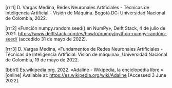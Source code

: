 [rrr1] D. Vargas Medina, Redes Neuronales Artificiales -  Técnicas de Inteligencia Artificial - Visión de Máquina. Bogotá DC: Universidad Nacional de Colombia, 2022.


[rrr2] «Función numpy.random.seed() en NumPy», Delft Stack, 4 de julio de 2021. https://www.delftstack.com/es/howto/numpy/python-numpy-random-seed/ (accedido 31 de mayo de 2022).


[rrr3] D. Vargas Medina, «Fundamentos de Redes Neuronales Artificiales - Técnicas de Inteligencia Artificial: Visión de máquina», Universidad Nacional de Colombia, 19 de mayo de 2022.

[bbb1] Es.wikipedia.org. 2022. «Adaline - Wikipedia, la enciclopedia libre.» [online] Available at: <https://es.wikipedia.org/wiki/Adaline> [Accessed 3 June 2022].

